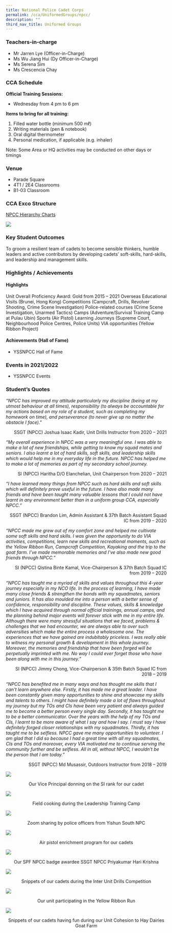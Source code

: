 ```yaml
---
title: National Police Cadet Corps
permalink: /cca/UniformedGroups/npcc/
description: ""
third_nav_title: Uniformed Groups
---
```

### Teachers-in-charge
* Mr Jarren Lye (Officer-in-Charge)
* Ms Wu Jiang Hui (Dy Officer-in-Charge)
* Ms Serena Sim
* Ms Crescencia Chay

### CCA Schedule	
**Official Training Sessions:**
* Wednesday from 4 pm to 6 pm

**Items to bring for all training:**
1. Filled water bottle (minimum 500 mℓ)
2. Writing materials (pen & notebook)
3. Oral digital thermometer
4. Personal medication, if applicable (e.g. inhaler)

Note: Some Area or HQ activities may be conducted on other days or timings


### Venue
* Parade Square
* 4T1 / 2E4 Classrooms
* B1-03 Classroom


### CCA Exco Structure
[NPCC Hierarchy Charts](/files/CCA/NPCC/NPCC%20Hierarchy%20Charts%20Updated%2022%20Nov%202021.pdf)

![](/images/StudDevelopment/CCAs/UniformedGroups/NPCC/NPCC-EXCO.png)

### Key Student Outcomes

To groom a resilient team of cadets to become sensible thinkers, humble leaders and active contributors by developing cadets’ soft-skills, hard-skills, and leadership and management skills.

### Highlights / Achievements

#### Highlights

Unit Overall Proficiency Award: Gold from 2015 – 2021
Overseas Educational Visits (Brunei, Hong Kong)
Competitions (Campcraft, Drills, Revolver Shooting, Crime Scene Investigation)
Police-related courses (Crime Scene Investigation, Unarmed Tactics)
Camps (Adventure/Survival Training Camp at Pulau Ubin)
Sports (Air Pistol)
Learning Journeys (Supreme Court, Neighbourhood Police Centres, Police Units)
VIA opportunities (Yellow Ribbon Project)

#### Achievements (Hall of Fame)

* YSSNPCC Hall of Fame

### Events in 2021/2022

* YSSNPCC Events

### Student’s Quotes

	
*“NPCC has improved my attitude particularly my discipline (being at my utmost behaviour at all times), responsibility (to always be accountable for my actions based on my role of a student, such as completing my homework on time), and perseverance (to never give up no matter the obstacle I face)."*

<div style="text-align:right;">SSGT (NPCC) Joshua Isaac Kadir, Unit Drills Instructor from 2020 – 2021</div>


*“My overall experience in NPCC was a very meaningful one. I was able to make a lot of new friendships, while getting to know my squad mates and seniors. I also learnt a lot of hard skills, soft skills, and leadership skills which would help me in my everyday life in the future. NPCC has helped me to make a lot of memories as part of my secondary school journey.*

<div style="text-align:right;">SI (NPCC) Haritha D/O Elanchelian, Unit Chairperson from 2020 – 2021</div>


*“I have learned many things from NPCC such as hard skills and soft skills which will definitely prove useful in the future. I have also made many friends and have been taught many valuable lessons that I could not have learnt in any environment better than in a uniform group CCA, especially NPCC.”*

<div style="text-align:right;">SSGT (NPCC) Brandon Lim, Admin Assistant & 37th Batch Assistant Squad IC from 2019 – 2020</div>


*“NPCC made me grew out of my comfort zone and helped me cultivate some soft skills and hard skills. I was given the opportunity to do VIA activities, competitions, learn new skills and recreational moments, such as the Yellow Ribbon Run, Campcraft Competition, Kayaking and the trip to the goat farm. I've made memorable memories and I've also made new good friends through NPCC.”*

<div style="text-align:right;">SI (NPCC) Qistina Binte Kamal, Vice-Chairperson & 37th Batch Squad IC from 2019 – 2020
</div>

*“NPCC has taught me a myriad of skills and values throughout this 4-year journey especially in my NCO life. In the process of learning, I have made many close friends & strengthen the bonds with my squadmates, seniors and juniors. It has also moulded me into a person with a better sense of confidence, responsibility and discipline. These values, skills & knowledge which I have acquired through normal official trainings, annual camps, and the planning behind major events will forever stick with me in my entire life. Although there were many stressful situations that we faced, problems & challenges that we had encounter, we are always able to over such adversities which make the entire process a wholesome one. The experiences that we have gained are indubitably priceless. I was really able to witness my personal growth & development in this whole journey. Moreover, the memories and friendship that have been forged will be perpetually imprinted with me. No way I could ever forget those who have been along with me in this journey.”*

<div style="text-align:right;">SI (NPCC) Jimmy Chong, Vice-Chairperson & 35th Batch Squad IC from 2018 – 2019</div>


*“NPCC has benefited me in many ways and has thought me skills that I can't learn anywhere else. Firstly, it has made me a great leader. I have been constantly given many opportunities to shine and showcase my skills and talents to others. I might have definitely made a lot of flaws throughout my journey but my TOs and CIs have been very patient and always guided me to become a better person every single day. Secondly, it has taught me to be a better communicator. Over the years with the help of my TOs and CIs, I learnt to be more aware of what I say and how I say. I must say I have definitely forged closer relationships with my squadmates. Thirdly, it has taught me to be selfless. NPCC gave me many opportunities to volunteer. I am glad that I did so because I had a great time with all my squadmates, CIs and TOs and moreover, every VIA motivated me to continue serving the community further and be selfless. All in all, without NPCC, I wouldn't be the person that I am today.”*

<div style="text-align:right;">SSGT (NPCC) Md Musassir, Outdoors Instructor from 2018 – 2019</div>

![](/images/StudDevelopment/CCAs/UniformedGroups/NPCC/NPCC-1.jpeg)
<div style="text-align:center;">Our Vice Principal donning on the SI rank for our cadet</div>

![](/images/StudDevelopment/CCAs/UniformedGroups/NPCC/NPCC-2.jpeg)
<div style="text-align:center;">Field cooking during the Leadership Training Camp</div>

![](/images/StudDevelopment/CCAs/UniformedGroups/NPCC/NPCC-3.jpeg)
<div style="text-align:center;">Zoom sharing by police officers from Yishun South NPC</div>

![](/images/StudDevelopment/CCAs/UniformedGroups/NPCC/NPCC-4.jpeg)
<div style="text-align:center;">Air pistol enrichment program for our cadets</div>

![](/images/StudDevelopment/CCAs/UniformedGroups/NPCC/NPCC-5.jpeg)
<div style="text-align:center;">Our SPF NPCC badge awardee SSGT NPCC Priyakumar Hari Krishna</div>

![](/images/StudDevelopment/CCAs/UniformedGroups/NPCC/NPCC-6.jpeg)
<div style="text-align:center;">Snippets of our cadets during the Inter Unit Drills Competition</div>

![](/images/StudDevelopment/CCAs/UniformedGroups/NPCC/NPCC-7.jpeg)
<div style="text-align:center;">Our unit participating in the Yellow Ribbon Run</div>

![](/images/StudDevelopment/CCAs/UniformedGroups/NPCC/NPCC-8.jpeg)
<div style="text-align:center;">Snippets of our cadets having fun during our Unit Cohesion to Hay Dairies Goat Farm</div>